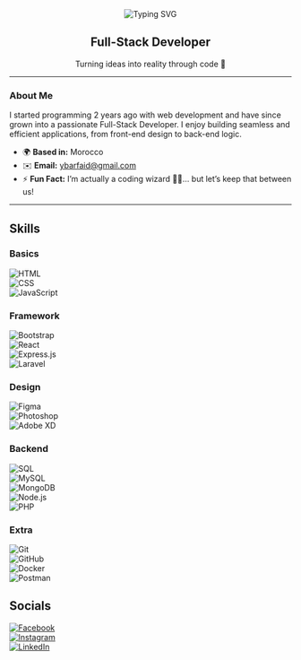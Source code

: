<div align="center">
  <img src="https://readme-typing-svg.herokuapp.com?font=Fira+Code&size=30&pause=1000&color=61DAFB&center=true&vCenter=true&width=500&lines=Hi+👋+I'm+Yassine+Barfaid" alt="Typing SVG" />
</div>

<div align="center">
  <h2>Full-Stack Developer</h2>
  <p>Turning ideas into reality through code 🚀</p>
</div>

---

### About Me
I started programming 2 years ago with web development and have since grown into a passionate Full-Stack Developer. I enjoy building seamless and efficient applications, from front-end design to back-end logic.

- 🌍 **Based in:** Morocco
- ✉️ **Email:** [ybarfaid@gmail.com](mailto:ybarfaid@gmail.com)
- ⚡ **Fun Fact:** I’m actually a coding wizard 🧙‍♂️… but let’s keep that between us!

---

## Skills

### Basics
![HTML](https://img.shields.io/badge/HTML-E34F26?style=flat-square)  
![CSS](https://img.shields.io/badge/CSS-1572B6?style=flat-square)  
![JavaScript](https://img.shields.io/badge/JavaScript-F7DF1E?style=flat-square)  

### Framework
![Bootstrap](https://img.shields.io/badge/Bootstrap-7952B3?style=flat-square)  
![React](https://img.shields.io/badge/React-61DAFB?style=flat-square)  
![Express.js](https://img.shields.io/badge/Express.js-404D59?style=flat-square)  
![Laravel](https://img.shields.io/badge/Laravel-FF2D20?style=flat-square)  

### Design
![Figma](https://img.shields.io/badge/Figma-F24E1E?style=flat-square)  
![Photoshop](https://img.shields.io/badge/Photoshop-31A8FF?style=flat-square)  
![Adobe XD](https://img.shields.io/badge/Adobe%20XD-FF61F6?style=flat-square)  

### Backend
![SQL](https://img.shields.io/badge/SQL-4479A1?style=flat-square)  
![MySQL](https://img.shields.io/badge/MySQL-4479A1?style=flat-square)  
![MongoDB](https://img.shields.io/badge/MongoDB-47A248?style=flat-square)  
![Node.js](https://img.shields.io/badge/Node.js-339933?style=flat-square)  
![PHP](https://img.shields.io/badge/PHP-777BB4?style=flat-square)  

### Extra
![Git](https://img.shields.io/badge/Git-F05032?style=flat-square)  
![GitHub](https://img.shields.io/badge/GitHub-181717?style=flat-square)  
![Docker](https://img.shields.io/badge/Docker-2496ED?style=flat-square)  
![Postman](https://img.shields.io/badge/Postman-FF6C37?style=flat-square)  

## Socials

[![Facebook](https://img.shields.io/badge/Facebook-1877F2?style=flat-square)](https://facebook.com/yourprofile)  
[![Instagram](https://img.shields.io/badge/Instagram-E4405F?style=flat-square)](https://www.instagram.com/barfaid.dev/)  
[![LinkedIn](https://img.shields.io/badge/LinkedIn-0A66C2?style=flat-square)](https://www.linkedin.com/in/yassine-barfaid-5703b8256/)
